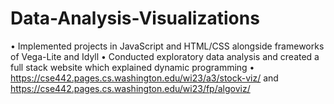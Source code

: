 # Data-Analysis-Visualizations

•	Implemented projects in JavaScript and HTML/CSS alongside frameworks of Vega-Lite and Idyll
•	Conducted exploratory data analysis and created a full stack website which explained dynamic programming
•	https://cse442.pages.cs.washington.edu/wi23/a3/stock-viz/ and https://cse442.pages.cs.washington.edu/wi23/fp/algoviz/
